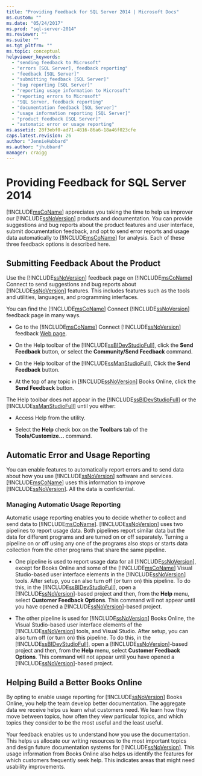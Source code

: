```yaml
---
title: "Providing Feedback for SQL Server 2014 | Microsoft Docs"
ms.custom: ""
ms.date: "05/24/2017"
ms.prod: "sql-server-2014"
ms.reviewer: ""
ms.suite: ""
ms.tgt_pltfrm: ""
ms.topic: conceptual
helpviewer_keywords: 
  - "sending feedback to Microsoft"
  - "errors [SQL Server], feedback reporting"
  - "feedback [SQL Server]"
  - "submitting feedback [SQL Server]"
  - "bug reporting [SQL Server]"
  - "reporting usage information to Microsoft"
  - "reporting errors to Microsoft"
  - "SQL Server, feedback reporting"
  - "documentation feedback [SQL Server]"
  - "usage information reporting [SQL Server]"
  - "product feedback [SQL Server]"
  - "automatic error or usage reporting"
ms.assetid: 28f3ebf0-ad71-4816-86a6-18a46f023cfe
caps.latest.revision: 26
author: "JennieHubbard"
ms.author: "jhubbard"
manager: craigg
---
```

# Providing Feedback for SQL Server 2014
  [!INCLUDE[msCoName](../includes/msconame-md.md)] appreciates you taking the time to help us improver our [!INCLUDE[ssNoVersion](../includes/ssnoversion-md.md)] products and documentation. You can provide suggestions and bug reports about the product features and user interface, submit documentation feedback, and opt to send error reports and usage data automatically to [!INCLUDE[msCoName](../includes/msconame-md.md)] for analysis. Each of these three feedback options is described here.  
  
## Submitting Feedback About the Product  
 Use the [!INCLUDE[ssNoVersion](../includes/ssnoversion-md.md)] feedback page on [!INCLUDE[msCoName](../includes/msconame-md.md)] Connect to send suggestions and bug reports about [!INCLUDE[ssNoVersion](../includes/ssnoversion-md.md)] features. This includes features such as the tools and utilities, languages, and programming interfaces.  
  
 You can find the [!INCLUDE[msCoName](../includes/msconame-md.md)] Connect [!INCLUDE[ssNoVersion](../includes/ssnoversion-md.md)] feedback page in many ways.  
  
-   Go to the [!INCLUDE[msCoName](../includes/msconame-md.md)] Connect [!INCLUDE[ssNoVersion](../includes/ssnoversion-md.md)] feedback [Web page](http://go.microsoft.com/fwlink/?linkid=34178).  
  
-   On the Help toolbar of the [!INCLUDE[ssBIDevStudioFull](../includes/ssbidevstudiofull-md.md)], click the **Send Feedback** button, or select the **Community/Send Feedback** command.  
  
-   On the Help toolbar of the [!INCLUDE[ssManStudioFull](../includes/ssmanstudiofull-md.md)], Click the **Send Feedback** button.  
  
-   At the top of any topic in [!INCLUDE[ssNoVersion](../includes/ssnoversion-md.md)] Books Online, click the **Send Feedback** button.  
  
 The Help toolbar does not appear in the [!INCLUDE[ssBIDevStudioFull](../includes/ssbidevstudiofull-md.md)] or the [!INCLUDE[ssManStudioFull](../includes/ssmanstudiofull-md.md)] until you either:  
  
-   Access Help from the utility.  
  
-   Select the **Help** check box on the **Toolbars** tab of the **Tools/Customize…** command.  
  
## Automatic Error and Usage Reporting  
 You can enable features to automatically report errors and to send data about how you use [!INCLUDE[ssNoVersion](../includes/ssnoversion-md.md)] software and services. [!INCLUDE[msCoName](../includes/msconame-md.md)] uses this information to improve [!INCLUDE[ssNoVersion](../includes/ssnoversion-md.md)]. All the data is confidential.  
  
### Managing Automatic Usage Reporting  
 Automatic usage reporting enables you to decide whether to collect and send data to [!INCLUDE[msCoName](../includes/msconame-md.md)]. [!INCLUDE[ssNoVersion](../includes/ssnoversion-md.md)] uses two pipelines to report usage data. Both pipelines report similar data but the data for different programs and are turned on or off separately. Turning a pipeline on or off using any one of the programs also stops or starts data collection from the other programs that share the same pipeline.  
  
-   One pipeline is used to report usage data for all [!INCLUDE[ssNoVersion](../includes/ssnoversion-md.md)], except for Books Online and some of the [!INCLUDE[msCoName](../includes/msconame-md.md)] Visual Studio-based user interface elements in the [!INCLUDE[ssNoVersion](../includes/ssnoversion-md.md)] tools. After setup, you can also turn off (or turn on) this pipeline. To do this, in the [!INCLUDE[ssBIDevStudioFull](../includes/ssbidevstudiofull-md.md)], open a [!INCLUDE[ssNoVersion](../includes/ssnoversion-md.md)]-based project and then, from the **Help** menu, select **Customer Feedback Options**. This command will not appear until you have opened a [!INCLUDE[ssNoVersion](../includes/ssnoversion-md.md)]-based project.  
  
-   The other pipeline is used for [!INCLUDE[ssNoVersion](../includes/ssnoversion-md.md)] Books Online, the Visual Studio-based user interface elements of the [!INCLUDE[ssNoVersion](../includes/ssnoversion-md.md)] tools, and Visual Studio. After setup, you can also turn off (or turn on) this pipeline. To do this, in the [!INCLUDE[ssBIDevStudioFull](../includes/ssbidevstudiofull-md.md)], open a [!INCLUDE[ssNoVersion](../includes/ssnoversion-md.md)]-based project and then, from the **Help** menu, select **Customer Feedback Options**. This command will not appear until you have opened a [!INCLUDE[ssNoVersion](../includes/ssnoversion-md.md)]-based project.  
  
## Helping Build a Better Books Online  
 By opting to enable usage reporting for [!INCLUDE[ssNoVersion](../includes/ssnoversion-md.md)] Books Online, you help the team develop better documentation. The aggregate data we receive helps us learn what customers need. We learn how they move between topics, how often they view particular topics, and which topics they consider to be the most useful and the least useful.  
  
 Your feedback enables us to understand how you use the documentation. This helps us allocate our writing resources to the most important topics and design future documentation systems for [!INCLUDE[ssNoVersion](../includes/ssnoversion-md.md)]. This usage information from Books Online also helps us identify the features for which customers frequently seek help. This indicates areas that might need usability improvements.  
  
  